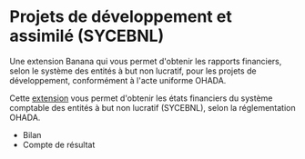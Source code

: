 # Projets de développement et assimilé (SYCEBNL)

Une extension Banana qui vous permet d'obtenir les rapports financiers, selon le système des entités à but non lucratif, pour les projets de développement, conformément à l'acte uniforme OHADA.

Cette [extension](https://github.com/BananaAccounting/OHADA/raw/main/sycebnl/development/extensions/ch.banana.africa.devprojectohadareports.sbaa) vous permet d'obtenir les états financiers du système comptable des entités à but non lucratif (SYCEBNL), selon la réglementation OHADA.

- Bilan
- Compte de résultat
